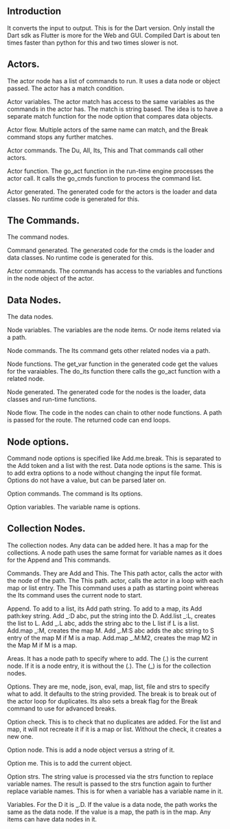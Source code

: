 
## Introduction
It converts the input to output.
This is for the Dart version. Only install the Dart sdk as Flutter is more for the Web and GUI.
Compiled Dart is about ten times faster than python for this and two times slower is not.

## Actors.
The actor node has a list of commands to run.
It uses a data node or object passed.
The actor has a match condition.

Actor variables.
The actor match has access to the same variables as the commands in the actor has.
The match is string based.
The idea is to have a separate match function for the node option that compares data objects.

Actor flow.
Multiple actors of the same name can match, and the Break command stops any further matches.

Actor commands.
The Du, All, Its, This and That commands call other actors.

Actor function.
The go_act function in the run-time engine processes the actor call.
It calls the go_cmds function to process the command list.

Actor generated.
The generated code for the actors is the loader and data classes.
No runtime code is generated for this.

## The Commands.
The command nodes.

Command generated.
The generated code for the cmds is the loader and data classes.
No runtime code is generated for this.

Actor commands.
The commands has access to the variables and functions in the node object of the actor.

## Data Nodes.
The data nodes.

Node variables.
The variables are the node items.
Or node items related via a path.

Node commands.
The Its command gets other related nodes via a path.

Node functions.
The get_var function in the generated code get the values for the varaiables.
The do_its function there calls the go_act function with a related node.

Node generated.
The generated code for the nodes is the loader, data classes and run-time functions.

Node flow.
The code in the nodes can chain to other node functions.
A path is passed for the route.
The returned code can end loops.

## Node options.
Command node options is specified like Add.me.break.
This is separated to the Add token and a list with the rest.
Data node options is the same.
This is to add extra options to a node without changing the input file format.
Options do not have a value, but can be parsed later on.

Option commands.
The command is Its options.

Option variables.
The variable name is options.

## Collection Nodes.
The collection nodes.
Any data can be added here.
It has a map for the collections.
A node path uses the same format for variable names as it does for the Append and This commands.

Commands.
They are Add and This.
The This path actor, calls the actor with the node of the path.
The This path. actor, calls the actor in a loop with each map or list entry.
The This command uses a path as starting point whereas the Its command uses the current node to start.

Append.
To add to a list, its Add path string.
To add to a map, its Add path:key string.
Add _:D abc, put the string into the D.
Add.list _:L, creates the list to L.
Add _.L abc, adds the string abc to the L list if L is a list.
Add.map _:M, creates the map M.
Add _.M:S abc adds the abc string to S entry of the map M if M is a map.
Add.map _.M:M2, creates the map M2 in the Map M if M is a map.

Areas.
It has a node path to specify where to add.
The (.) is the current node. If it is a node entry, it is without the (.).
The (_) is for the collection nodes.

Options.
They are me, node, json, eval, map, list, file and strs to specify what to add. It defaults to the string provided.
The break is to break out of the actor loop for duplicates.
Its also sets a break flag for the Break command to use for advanced breaks.

Option check.
This is to check that no duplicates are added.
For the list and map, it will not recreate it if it is a map or list.
Without the check, it creates a new one.

Option node.
This is add a node object versus a string of it.

Option me.
This is to add the current object.

Option strs.
The string value is processed via the strs function to replace variable names.
The result is passed to the strs function again to further replace variable names.
This is for when a variable has a variable name in it.

Variables.
For the D it is _.D.
If the value is a data node, the path works the same as the data node.
If the value is a map, the path is in the map.
Any items can have data nodes in it.
